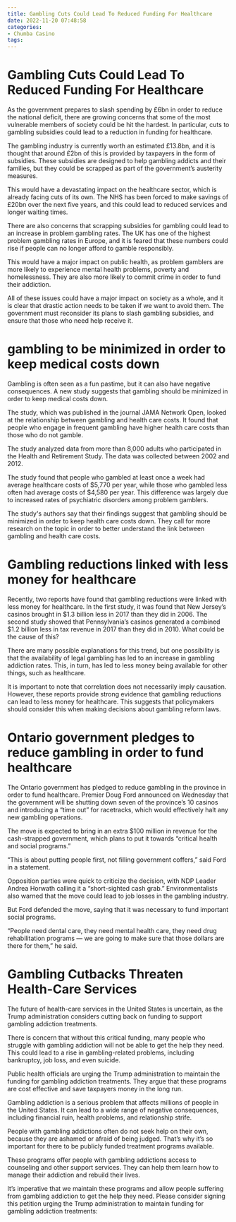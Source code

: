 ```yaml
---
title: Gambling Cuts Could Lead To Reduced Funding For Healthcare
date: 2022-11-20 07:48:58
categories:
- Chumba Casino
tags:
---
```



#  Gambling Cuts Could Lead To Reduced Funding For Healthcare

As the government prepares to slash spending by £6bn in order to reduce the national deficit, there are growing concerns that some of the most vulnerable members of society could be hit the hardest. In particular, cuts to gambling subsidies could lead to a reduction in funding for healthcare.

The gambling industry is currently worth an estimated £13.8bn, and it is thought that around £2bn of this is provided by taxpayers in the form of subsidies. These subsidies are designed to help gambling addicts and their families, but they could be scrapped as part of the government’s austerity measures.

This would have a devastating impact on the healthcare sector, which is already facing cuts of its own. The NHS has been forced to make savings of £20bn over the next five years, and this could lead to reduced services and longer waiting times.

There are also concerns that scrapping subsidies for gambling could lead to an increase in problem gambling rates. The UK has one of the highest problem gambling rates in Europe, and it is feared that these numbers could rise if people can no longer afford to gamble responsibly.

This would have a major impact on public health, as problem gamblers are more likely to experience mental health problems, poverty and homelessness. They are also more likely to commit crime in order to fund their addiction.

All of these issues could have a major impact on society as a whole, and it is clear that drastic action needs to be taken if we want to avoid them. The government must reconsider its plans to slash gambling subsidies, and ensure that those who need help receive it.

#  gambling to be minimized in order to keep medical costs down

Gambling is often seen as a fun pastime, but it can also have negative consequences. A new study suggests that gambling should be minimized in order to keep medical costs down.

The study, which was published in the journal JAMA Network Open, looked at the relationship between gambling and health care costs. It found that people who engage in frequent gambling have higher health care costs than those who do not gamble.

The study analyzed data from more than 8,000 adults who participated in the Health and Retirement Study. The data was collected between 2002 and 2012.

The study found that people who gambled at least once a week had average healthcare costs of $5,770 per year, while those who gambled less often had average costs of $4,580 per year. This difference was largely due to increased rates of psychiatric disorders among problem gamblers.

The study's authors say that their findings suggest that gambling should be minimized in order to keep health care costs down. They call for more research on the topic in order to better understand the link between gambling and health care costs.

#  Gambling reductions linked with less money for healthcare

Recently, two reports have found that gambling reductions were linked with less money for healthcare. In the first study, it was found that New Jersey’s casinos brought in $1.3 billion less in 2017 than they did in 2006. The second study showed that Pennsylvania’s casinos generated a combined $1.2 billion less in tax revenue in 2017 than they did in 2010. What could be the cause of this?

There are many possible explanations for this trend, but one possibility is that the availability of legal gambling has led to an increase in gambling addiction rates. This, in turn, has led to less money being available for other things, such as healthcare.

It is important to note that correlation does not necessarily imply causation. However, these reports provide strong evidence that gambling reductions can lead to less money for healthcare. This suggests that policymakers should consider this when making decisions about gambling reform laws.

# Ontario government pledges to reduce gambling in order to fund healthcare

The Ontario government has pledged to reduce gambling in the province in order to fund healthcare. Premier Doug Ford announced on Wednesday that the government will be shutting down seven of the province’s 10 casinos and introducing a “time out” for racetracks, which would effectively halt any new gambling operations.

The move is expected to bring in an extra $100 million in revenue for the cash-strapped government, which plans to put it towards “critical health and social programs.”

“This is about putting people first, not filling government coffers,” said Ford in a statement.

Opposition parties were quick to criticize the decision, with NDP Leader Andrea Horwath calling it a “short-sighted cash grab.” Environmentalists also warned that the move could lead to job losses in the gambling industry.

But Ford defended the move, saying that it was necessary to fund important social programs.

“People need dental care, they need mental health care, they need drug rehabilitation programs — we are going to make sure that those dollars are there for them,” he said.

#  Gambling Cutbacks Threaten Health-Care Services

The future of health-care services in the United States is uncertain, as the Trump administration considers cutting back on funding to support gambling addiction treatments.

There is concern that without this critical funding, many people who struggle with gambling addiction will not be able to get the help they need. This could lead to a rise in gambling-related problems, including bankruptcy, job loss, and even suicide.

Public health officials are urging the Trump administration to maintain the funding for gambling addiction treatments. They argue that these programs are cost effective and save taxpayers money in the long run.

Gambling addiction is a serious problem that affects millions of people in the United States. It can lead to a wide range of negative consequences, including financial ruin, health problems, and relationship strife.

People with gambling addictions often do not seek help on their own, because they are ashamed or afraid of being judged. That’s why it’s so important for there to be publicly funded treatment programs available.

These programs offer people with gambling addictions access to counseling and other support services. They can help them learn how to manage their addiction and rebuild their lives.

It’s imperative that we maintain these programs and allow people suffering from gambling addiction to get the help they need. Please consider signing this petition urging the Trump administration to maintain funding for gambling addiction treatments: